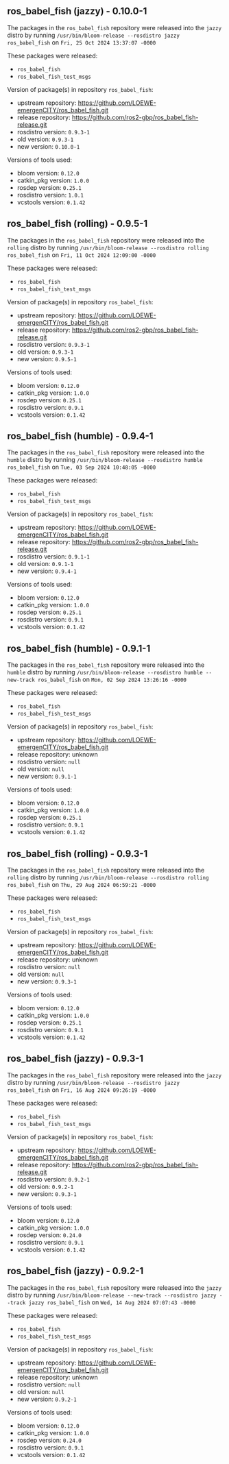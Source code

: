 ## ros_babel_fish (jazzy) - 0.10.0-1

The packages in the `ros_babel_fish` repository were released into the `jazzy` distro by running `/usr/bin/bloom-release --rosdistro jazzy ros_babel_fish` on `Fri, 25 Oct 2024 13:37:07 -0000`

These packages were released:
- `ros_babel_fish`
- `ros_babel_fish_test_msgs`

Version of package(s) in repository `ros_babel_fish`:

- upstream repository: https://github.com/LOEWE-emergenCITY/ros_babel_fish.git
- release repository: https://github.com/ros2-gbp/ros_babel_fish-release.git
- rosdistro version: `0.9.3-1`
- old version: `0.9.3-1`
- new version: `0.10.0-1`

Versions of tools used:

- bloom version: `0.12.0`
- catkin_pkg version: `1.0.0`
- rosdep version: `0.25.1`
- rosdistro version: `1.0.1`
- vcstools version: `0.1.42`


## ros_babel_fish (rolling) - 0.9.5-1

The packages in the `ros_babel_fish` repository were released into the `rolling` distro by running `/usr/bin/bloom-release --rosdistro rolling ros_babel_fish` on `Fri, 11 Oct 2024 12:09:00 -0000`

These packages were released:
- `ros_babel_fish`
- `ros_babel_fish_test_msgs`

Version of package(s) in repository `ros_babel_fish`:

- upstream repository: https://github.com/LOEWE-emergenCITY/ros_babel_fish.git
- release repository: https://github.com/ros2-gbp/ros_babel_fish-release.git
- rosdistro version: `0.9.3-1`
- old version: `0.9.3-1`
- new version: `0.9.5-1`

Versions of tools used:

- bloom version: `0.12.0`
- catkin_pkg version: `1.0.0`
- rosdep version: `0.25.1`
- rosdistro version: `0.9.1`
- vcstools version: `0.1.42`


## ros_babel_fish (humble) - 0.9.4-1

The packages in the `ros_babel_fish` repository were released into the `humble` distro by running `/usr/bin/bloom-release --rosdistro humble ros_babel_fish` on `Tue, 03 Sep 2024 10:48:05 -0000`

These packages were released:
- `ros_babel_fish`
- `ros_babel_fish_test_msgs`

Version of package(s) in repository `ros_babel_fish`:

- upstream repository: https://github.com/LOEWE-emergenCITY/ros_babel_fish.git
- release repository: https://github.com/ros2-gbp/ros_babel_fish-release.git
- rosdistro version: `0.9.1-1`
- old version: `0.9.1-1`
- new version: `0.9.4-1`

Versions of tools used:

- bloom version: `0.12.0`
- catkin_pkg version: `1.0.0`
- rosdep version: `0.25.1`
- rosdistro version: `0.9.1`
- vcstools version: `0.1.42`


## ros_babel_fish (humble) - 0.9.1-1

The packages in the `ros_babel_fish` repository were released into the `humble` distro by running `/usr/bin/bloom-release --rosdistro humble --new-track ros_babel_fish` on `Mon, 02 Sep 2024 13:26:16 -0000`

These packages were released:
- `ros_babel_fish`
- `ros_babel_fish_test_msgs`

Version of package(s) in repository `ros_babel_fish`:

- upstream repository: https://github.com/LOEWE-emergenCITY/ros_babel_fish.git
- release repository: unknown
- rosdistro version: `null`
- old version: `null`
- new version: `0.9.1-1`

Versions of tools used:

- bloom version: `0.12.0`
- catkin_pkg version: `1.0.0`
- rosdep version: `0.25.1`
- rosdistro version: `0.9.1`
- vcstools version: `0.1.42`


## ros_babel_fish (rolling) - 0.9.3-1

The packages in the `ros_babel_fish` repository were released into the `rolling` distro by running `/usr/bin/bloom-release --rosdistro rolling ros_babel_fish` on `Thu, 29 Aug 2024 06:59:21 -0000`

These packages were released:
- `ros_babel_fish`
- `ros_babel_fish_test_msgs`

Version of package(s) in repository `ros_babel_fish`:

- upstream repository: https://github.com/LOEWE-emergenCITY/ros_babel_fish.git
- release repository: unknown
- rosdistro version: `null`
- old version: `null`
- new version: `0.9.3-1`

Versions of tools used:

- bloom version: `0.12.0`
- catkin_pkg version: `1.0.0`
- rosdep version: `0.25.1`
- rosdistro version: `0.9.1`
- vcstools version: `0.1.42`


## ros_babel_fish (jazzy) - 0.9.3-1

The packages in the `ros_babel_fish` repository were released into the `jazzy` distro by running `/usr/bin/bloom-release --rosdistro jazzy ros_babel_fish` on `Fri, 16 Aug 2024 09:26:19 -0000`

These packages were released:
- `ros_babel_fish`
- `ros_babel_fish_test_msgs`

Version of package(s) in repository `ros_babel_fish`:

- upstream repository: https://github.com/LOEWE-emergenCITY/ros_babel_fish.git
- release repository: https://github.com/ros2-gbp/ros_babel_fish-release.git
- rosdistro version: `0.9.2-1`
- old version: `0.9.2-1`
- new version: `0.9.3-1`

Versions of tools used:

- bloom version: `0.12.0`
- catkin_pkg version: `1.0.0`
- rosdep version: `0.24.0`
- rosdistro version: `0.9.1`
- vcstools version: `0.1.42`


## ros_babel_fish (jazzy) - 0.9.2-1

The packages in the `ros_babel_fish` repository were released into the `jazzy` distro by running `/usr/bin/bloom-release --new-track --rosdistro jazzy --track jazzy ros_babel_fish` on `Wed, 14 Aug 2024 07:07:43 -0000`

These packages were released:
- `ros_babel_fish`
- `ros_babel_fish_test_msgs`

Version of package(s) in repository `ros_babel_fish`:

- upstream repository: https://github.com/LOEWE-emergenCITY/ros_babel_fish.git
- release repository: unknown
- rosdistro version: `null`
- old version: `null`
- new version: `0.9.2-1`

Versions of tools used:

- bloom version: `0.12.0`
- catkin_pkg version: `1.0.0`
- rosdep version: `0.24.0`
- rosdistro version: `0.9.1`
- vcstools version: `0.1.42`



